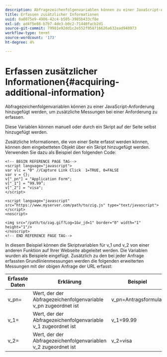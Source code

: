 ```yaml
---
description: Abfragezeichenfolgenvariablen können zu einer JavaScript-Anforderung hinzugefügt werden, um zusätzliche Messungen bei einer Anforderung zu erfassen.
title: Erfassen zusätzlicher Informationen
uuid: 0a8075e9-4986-42c4-b505-3985b433cf8e
exl-id: ad4f5e08-b7b7-4de3-b0c2-71440facb2d1
source-git-commit: 79981e92dd1c2e552f958716626a632ead940973
workflow-type: tm+mt
source-wordcount: '173'
ht-degree: 4%

---
```


# Erfassen zusätzlicher Informationen{#acquiring-additional-information}

Abfragezeichenfolgenvariablen können zu einer JavaScript-Anforderung hinzugefügt werden, um zusätzliche Messungen bei einer Anforderung zu erfassen.

Diese Variablen können manuell oder durch ein Skript auf der Seite selbst hinzugefügt werden.

Zusätzliche Informationen, die von einer Seite erfasst werden können, können dem eingebetteten Objekt über ein Skript hinzugefügt werden. Verwenden Sie dazu als Beispiel den folgenden Code:

```
<!-- BEGIN REFERENCE PAGE TAG-->
<script language="javascript">
var vlc = "0" //Capture Link Click  1=TRUE, 0=FALSE
var v = {};
v["_pn"] = "Application Form";
v["_1"] = “99.99”;
v["_2"] = "visa";
</script>

<script language="javascript" src=”https://www.myserver.com/path/to/zig.js" type="text/javascript"></script>
<noscript>

<img src="/path/to/zag.gif?Log=1&v_jd=1" border="0" width="1" height="1"/>
</noscript>
<!-- END REFERENCE PAGE TAG-->
```

In diesem Beispiel können die Skriptvariablen für v_1 und v_2 von einer anderen Funktion auf Ihrer Webseite abgeleitet werden. Die Variablen wurden als Beispiele eingefügt. Zusätzlich zu den bei jeder Anfrage erfassten Grundlinienmessungen werden die folgenden erweiterten Messungen mit der obigen Anfrage der URL erfasst:

| Erfasste Daten | Erklärung | Beispiel |
|---|---|---|
| v_pn= | Wert, der der Abfragezeichenfolgenvariable v_pn zugeordnet ist | v_pn=Antragsformular |
| v_1= | Wert, der der Abfragezeichenfolgenvariable v_1 zugeordnet ist | v_1=99.99 |
| v_2= | Wert, der der Abfragezeichenfolgenvariablen v_2 zugeordnet ist | v_2=visa |
